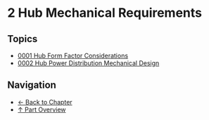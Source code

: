 # 2 Hub Mechanical Requirements

## Topics

- [0001 Hub Form Factor Considerations](0001-hub-form-factor-considerations.md)
- [0002 Hub Power Distribution Mechanical Design](0002-hub-power-distribution-mechanical-design.md)

## Navigation

- [← Back to Chapter](../README.md)
- [↑ Part Overview](../../README.md)

